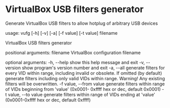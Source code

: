 # VirtualBox USB filters generator

Generate VirtualBox USB filters to allow hotplug of arbitrary USB devices

usage: vufg [-h] [-v] [-a] [-f value] [-t value] filename

VirtualBox USB filters generator

positional arguments:
  filename              VirtualBox configuration filename

optional arguments:
  -h, --help            show this help message and exit
  -v, --version         show program's version number and exit
  -a, --all             generate filters for every VID within range, including
                        invalid or obsolete. If omitted (by default) generate
                        filters including only valid VIDs within range.
                        Warning! Any existing filters will be overwritten.
  -f value, --from value
                        generate filters within range of VIDs beginning from
                        'value' (0x0001- 0xffff hex or dec, default 0x0001)
  -t value, --to value  generate filters within range of VIDs ending at
                        'value' (0x0001-0xffff hex or dec, default 0xffff)

